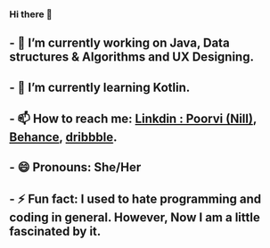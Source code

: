 ### Hi there 👋





## - 🔭 I’m currently working on Java, Data structures & Algorithms and UX Designing.
## - 🌱 I’m currently learning Kotlin.
## - 📫 How to reach me: [Linkdin : Poorvi (Nill)](https://www.linkedin.com/in/poorvi-nill-803725212/), [Behance](https://www.behance.net/justPoorvi), [dribbble](https://dribbble.com/Poorvi_7).
## - 😄 Pronouns: She/Her 
## - ⚡ Fun fact: I used to hate programming and coding in general. However, Now I am a little fascinated by it.

